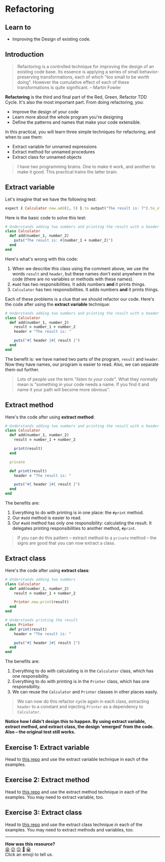 # Refactoring

## Learn to

- Improving the Design of existing code.

## Introduction

> Refactoring is a controlled technique for improving the design of an existing code base. Its essence is applying a series of small behavior-preserving transformations, each of which "too small to be worth doing". However the cumulative effect of each of these transformations is quite significant. – Martin Fowler

**Refactoring** is the third and final part of the Red, Green, Refactor TDD Cycle. It's also the most important part. From doing refactoring, you:

- Improve the design of your code
- Learn more about the whole program you're designing
- Define the patterns and names that make your code extensible.

In this practical, you will learn three simple techniques for refactoring, and when to use them:

- Extract variable for unnamed expressions
- Extract method for unnamed procedures
- Extract class for unnamed objects

> I have two programming brains. One to make it work, and another to make it good. This practical trains the latter brain.

## Extract variable

Let's imagine that we have the following test:

```ruby
expect { Calculator.new.add(2, 5) }.to output("The result is: 7").to_stdout
```

Here is the basic code to solve this test:

```ruby
# Understands adding two numbers and printing the result with a header
class Calculator
  def add(number_1, number_2)
    puts("The result is: #{number_1 + number_2}")
  end
end
```

Here's what's wrong with this code:

1. When we describe this class using the comment above, we use the words `result` and `header`, but these names don't exist anywhere in the code (there are no variables or methods with these names).
2. `#add` has two responsibilities. It adds numbers **and** it prints things.
3. `Calculator` has two responsibilities. It adds numbers **and** it prints things.

Each of these problems is a clue that we should refactor our code. Here's the code after using the **extract variable** technique:

```ruby
# Understands adding two numbers and printing the result with a header
class Calculator
  def add(number_1, number_2)
    result = number_1 + number_2
    header = "The result is: "

    puts("#{ header }#{ result }")
  end
end
```

The benefit is: we have named two parts of the program, `result` and `header`. Now they have names, our program is easier to read. Also, we can separate them out further.

> Lots of people use the term _"listen to your code"_. What they normally mean is "something in your code needs a name. If you find it and name it your path will become more obvious".

## Extract method

Here's the code after using **extract method**:

```ruby
# Understands adding two numbers and printing the result with a header
class Calculator
  def add(number_1, number_2)
    result = number_1 + number_2

    print(result)
  end

  private

  def print(result)
    header = "The result is: "

    puts("#{ header }#{ result }")
  end
end
```

The benefits are: 

1. Everything to do with printing is in one place: the `#print` method. 
2. Our `#add` method is easier to read. 
3. Our `#add` method has only one responsibility: calculating the result. It delegates printing responsibilities to another method, `#print`.

> If you can do this pattern – extract method to a `private` method – the signs are good that you can now extract a class.

## Extract class

Here's the code after using **extract class**:

```ruby
# Understands adding two numbers
class Calculator
  def add(number_1, number_2)
    result = number_1 + number_2

    Printer.new.print(result)
  end
end

# Understands printing the result
class Printer
  def print(result)
    header = "The result is: "

    puts("#{ header }#{ result }")
  end
end
```

The benefits are:

1. Everything to do with calculating is in the `Calculator` class, which has one responsibility.
2. Everything to do with printing is in the `Printer` class, which has one responsibility.
3. We can reuse the `Calculator` and `Printer` classes in other places easily.

> We can now do this refactor cycle again in each class, extracting `header` to a constant and injecting `Printer` as a dependency to `Calculator`.

**Notice how I didn't design this to happen. By using extract variable, extract method, and extract class, the design 'emerged' from the code. Also – the original test still works.**

## Exercise 1: Extract variable

Head to [this repo](https://github.com/sjmog/refactoring_exercises/tree/master/extract_variable) and use the extract variable technique in each of the examples.

## Exercise 2: Extract method

Head to [this repo](https://github.com/sjmog/refactoring_exercises/tree/master/extract_method) and use the extract method technique in each of the examples. You may need to extract variable, too.

## Exercise 3: Extract class

Head to [this repo](https://github.com/sjmog/refactoring_exercises/tree/master/extract_class) and use the extract class technique in each of the examples. You may need to extract methods and variables, too.

<!-- BEGIN GENERATED SECTION DO NOT EDIT -->

---

**How was this resource?**  
[😫](https://airtable.com/shrUJ3t7KLMqVRFKR?prefill_Repository=skills-workshops&prefill_File=practicals/object_oriented_design/refactoring.md&prefill_Sentiment=😫) [😕](https://airtable.com/shrUJ3t7KLMqVRFKR?prefill_Repository=skills-workshops&prefill_File=practicals/object_oriented_design/refactoring.md&prefill_Sentiment=😕) [😐](https://airtable.com/shrUJ3t7KLMqVRFKR?prefill_Repository=skills-workshops&prefill_File=practicals/object_oriented_design/refactoring.md&prefill_Sentiment=😐) [🙂](https://airtable.com/shrUJ3t7KLMqVRFKR?prefill_Repository=skills-workshops&prefill_File=practicals/object_oriented_design/refactoring.md&prefill_Sentiment=🙂) [😀](https://airtable.com/shrUJ3t7KLMqVRFKR?prefill_Repository=skills-workshops&prefill_File=practicals/object_oriented_design/refactoring.md&prefill_Sentiment=😀)  
Click an emoji to tell us.

<!-- END GENERATED SECTION DO NOT EDIT -->
